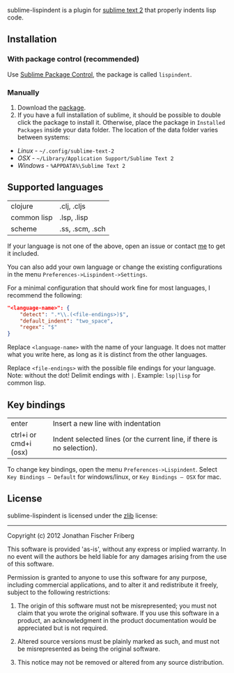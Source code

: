sublime-lispindent is a plugin for [sublime text 2](http://www.sublimetext.com/)
that properly indents lisp code.

## Installation

### With package control (recommended)

Use [Sublime Package Control](http://wbond.net/sublime_packages/package_control),
the package is called `lispindent`.

### Manually

1. Download the [package](https://github.com/downloads/odyssomay/sublime-lispindent/lispindent.sublime-package).
2. If you have a full installation of sublime, it should be possible
to double click the package to install it. 
Otherwise, place the package in `Installed Packages` inside your data folder.
The location of the data folder varies between systems:
 
 * *Linux* - `~/.config/sublime-text-2`
 * *OSX* - `~/Library/Application Support/Sublime Text 2`
 * *Windows* - `%APPDATA%\Sublime Text 2`

## Supported languages

<table>
	<tr><td>clojure</td><td>.clj, .cljs</td></tr>
	<tr><td>common lisp</td><td>.lsp, .lisp</td></tr>
	<tr><td>scheme</td><td>.ss, .scm, .sch</td></tr>
</table>

If your language is not one of the above,
open an issue or contact [me](https://github.com/odyssomay)
to get it included.

You can also add your own language or change the existing configurations 
in the menu `Preferences->Lispindent->Settings`.

For a minimal configuration that should work fine for most
languages, I recommend the following:

```json
"<language-name>": {
	"detect": ".*\\.(<file-endings>)$",
	"default_indent": "two_space",
	"regex": "$"
}
```

Replace `<language-name>` with the name of your language.
It does not matter what you write here, as long as it is distinct from
the other languages.

Replace `<file-endings>` with the possible file endings for your language.
Note: without the dot!
Delimit endings with `|`. 
Example: `lsp|lisp` for common lisp.

## Key bindings

<table>
	<tr>
		<td>enter</td>
		<td>Insert a new line with indentation</td>
	</tr>
	<tr>
		<td>ctrl+i or<br/>cmd+i (osx)</td>
		<td>Indent selected lines (or the current line, if there is no selection).</td>
	</tr>
</table>

To change key bindings, open the menu `Preferences->Lispindent`.
Select `Key Bindings – Default` for windows/linux, or
`Key Bindings – OSX` for mac.

## License 

sublime-lispindent is licensed under the [zlib](http://en.wikipedia.org/wiki/Zlib_license) license:

---

Copyright (c) 2012 Jonathan Fischer Friberg

This software is provided 'as-is', without any express or implied warranty. In no event will the authors be held liable for any damages arising from the use of this software.

Permission is granted to anyone to use this software for any purpose, including commercial applications, and to alter it and redistribute it freely, subject to the following restrictions:

1. The origin of this software must not be misrepresented; you must not claim that you wrote the original software. If you use this software in a product, an acknowledgment in the product documentation would be appreciated but is not required.

2. Altered source versions must be plainly marked as such, and must not be misrepresented as being the original software.

3. This notice may not be removed or altered from any source distribution.